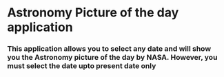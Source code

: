 # Astronomy Picture of the day application
### This application allows you to select any date and will show you the Astronomy picture of the day by NASA. However, you must select the date upto present date only
